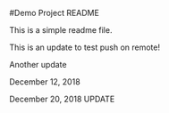 #Demo Project README

This is a simple readme file.

This is an update to test push on remote!

Another update

December 12, 2018

December 20, 2018 UPDATE
